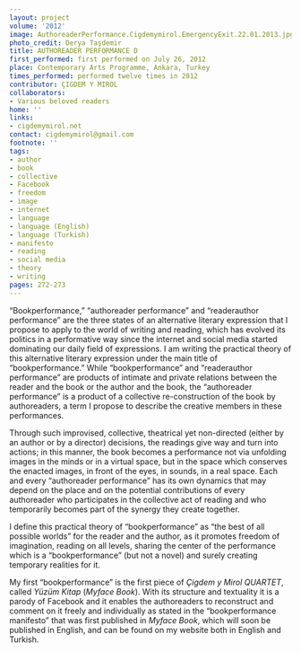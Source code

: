 ```yaml
---
layout: project
volume: '2012'
image: AuthoreaderPerformance.Cigdemymirol.EmergencyExit.22.01.2013.jpg
photo_credit: Derya Taşdemir
title: AUTHOREADER PERFORMANCE D
first_performed: first performed on July 26, 2012
place: Contemporary Arts Programme, Ankara, Turkey
times_performed: performed twelve times in 2012
contributor: ÇIGDEM Y MIROL
collaborators:
- Various beloved readers
home: ''
links:
- cigdemymirol.net
contact: cigdemymirol@gmail.com
footnote: ''
tags:
- author
- book
- collective
- Facebook
- freedom
- image
- internet
- language
- language (English)
- language (Turkish)
- manifesto
- reading
- social media
- theory
- writing
pages: 272-273
---
```


“Bookperformance,” “authoreader perform­ance” and “readerauthor performance” are the three states of an alternative literary expression that I propose to apply to the world of writing and reading, which has evolved its politics in a performative way since the internet and social media started dominating our daily field of expressions. I am writing the practical theory of this alternative literary expression under the main title of “bookperformance.” While “bookperformance” and “readerauthor performance” are products of intimate and private relations between the reader and the book or the author and the book, the “authoreader performance” is a product of a collective re-construction of the book by authoreaders, a term I propose to describe the creative members in these performances.

Through such improvised, collective, theatrical yet non-directed (either by an author or by a director) decisions, the readings give way and turn into actions; in this manner, the book becomes a performance not via unfolding images in the minds or in a virtual space, but in the space which conserves the enacted images, in front of the eyes, in sounds, in a real space. Each and every “authoreader performance” has its own dynamics that may depend on the place and on the potential contributions of every authoreader who participates in the collective act of reading and who temporarily becomes part of the synergy they create together.

I define this practical theory of “bookperformance” as “the best of all possible worlds” for the reader and the author, as it promotes freedom of imagination, reading on all levels, sharing the center of the performance which is a “bookperformance” (but not a novel) and surely creating temporary realities for it.

My first “bookperformance” is the first piece of _Çigdem y Mirol QUARTET_, called _Yüzüm Kitap_ (_Myface Book_). With its structure and textuality it is a parody of Facebook and it enables the authoreaders to reconstruct and comment on it freely and individually as stated in the “bookperformance manifesto” that was first published in _Myface Book_, which will soon be published in English, and can be found on my website both in English and Turkish.
